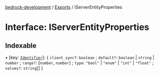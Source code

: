 [bedrock-development](../README.md) / [Exports](../modules.md) / IServerEntityProperties

# Interface: IServerEntityProperties

## Indexable

▪ [key: [`Identifier`](../modules.md#identifier)]: \{ `client_sync?`: `boolean` ; `default?`: `boolean` \| `string` \| `number` ; `range?`: [`number`, `number`] ; `type`: ``"bool"`` \| ``"enum"`` \| ``"int"`` \| ``"float"`` ; `values?`: `string`[]  }
